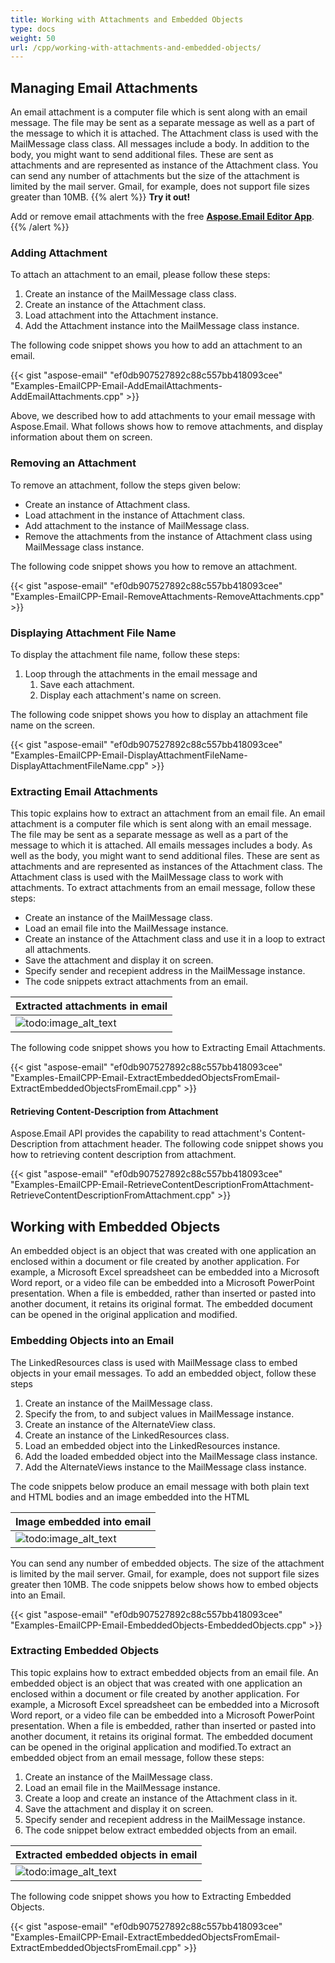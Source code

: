 ```yaml
---
title: Working with Attachments and Embedded Objects
type: docs
weight: 50
url: /cpp/working-with-attachments-and-embedded-objects/
---
```


## **Managing Email Attachments**
An email attachment is a computer file which is sent along with an email message. The file may be sent as a separate message as well as a part of the message to which it is attached. The Attachment class is used with the MailMessage class class. All messages include a body. In addition to the body, you might want to send additional files. These are sent as attachments and are represented as instance of the Attachment class. You can send any number of attachments but the size of the attachment is limited by the mail server. Gmail, for example, does not support file sizes greater than 10MB.
{{% alert %}}
**Try it out!**

Add or remove email attachments with the free [**Aspose.Email Editor App**](https://products.aspose.app/email/editor).
{{% /alert %}}
### **Adding Attachment**
To attach an attachment to an email, please follow these steps:

1. Create an instance of the MailMessage class class.
1. Create an instance of the Attachment class.
1. Load attachment into the Attachment instance.
1. Add the Attachment instance into the MailMessage class instance.

The following code snippet shows you how to add an attachment to an email.



{{< gist "aspose-email" "ef0db907527892c88c557bb418093cee" "Examples-EmailCPP-Email-AddEmailAttachments-AddEmailAttachments.cpp" >}}



Above, we described how to add attachments to your email message with Aspose.Email. What follows shows how to remove attachments, and display information about them on screen.
### **Removing an Attachment**
To remove an attachment, follow the steps given below:

- Create an instance of Attachment class.
- Load attachment in the instance of Attachment class.
- Add attachment to the instance of MailMessage class.
- Remove the attachments from the instance of Attachment class using MailMessage class instance.

The following code snippet shows you how to remove an attachment.



{{< gist "aspose-email" "ef0db907527892c88c557bb418093cee" "Examples-EmailCPP-Email-RemoveAttachments-RemoveAttachments.cpp" >}}
### **Displaying Attachment File Name**
To display the attachment file name, follow these steps:

1. Loop through the attachments in the email message and
   1. Save each attachment.
   1. Display each attachment's name on screen.

The following code snippet shows you how to display an attachment file name on the screen.



{{< gist "aspose-email" "ef0db907527892c88c557bb418093cee" "Examples-EmailCPP-Email-DisplayAttachmentFileName-DisplayAttachmentFileName.cpp" >}}
### **Extracting Email Attachments**
This topic explains how to extract an attachment from an email file. An email attachment is a computer file which is sent along with an email message. The file may be sent as a separate message as well as a part of the message to which it is attached. All emails messages includes a body. As well as the body, you might want to send additional files. These are sent as attachments and are represented as instances of the Attachment class. The Attachment class is used with the MailMessage class to work with attachments. To extract attachments from an email message, follow these steps:

- Create an instance of the MailMessage class.
- Load an email file into the MailMessage instance.
- Create an instance of the Attachment class and use it in a loop to extract all attachments.
- Save the attachment and display it on screen.
- Specify sender and recepient address in the MailMessage instance.
- The code snippets extract attachments from an email.

|**Extracted attachments in email**|
| :- |
|![todo:image_alt_text](working-with-attachments-and-embedded-objects_1.png)|
The following code snippet shows you how to Extracting Email Attachments.



{{< gist "aspose-email" "ef0db907527892c88c557bb418093cee" "Examples-EmailCPP-Email-ExtractEmbeddedObjectsFromEmail-ExtractEmbeddedObjectsFromEmail.cpp" >}}
#### **Retrieving Content-Description from Attachment**
Aspose.Email API provides the capability to read attachment's Content-Description from attachment header. The following code snippet shows you how to retrieving content description from attachment.



{{< gist "aspose-email" "ef0db907527892c88c557bb418093cee" "Examples-EmailCPP-Email-RetrieveContentDescriptionFromAttachment-RetrieveContentDescriptionFromAttachment.cpp" >}}
## **Working with Embedded Objects**
An embedded object is an object that was created with one application an enclosed within a document or file created by another application. For example, a Microsoft Excel spreadsheet can be embedded into a Microsoft Word report, or a video file can be embedded into a Microsoft PowerPoint presentation. When a file is embedded, rather than inserted or pasted into another document, it retains its original format. The embedded document can be opened in the original application and modified.
### **Embedding Objects into an Email**
The LinkedResources class is used with MailMessage class to embed objects in your email messages. To add an embedded object, follow these steps

1. Create an instance of the MailMessage class.
1. Specify the from, to and subject values in MailMessage instance.
1. Create an instance of the AlternateView class.
1. Create an instance of the LinkedResources class.
1. Load an embedded object into the LinkedResources instance.
1. Add the loaded embedded object into the MailMessage class instance.
1. Add the AlternateViews instance to the MailMessage class instance.

The code snippets below produce an email message with both plain text and HTML bodies and an image embedded into the HTML

|**Image embedded into email**|
| :- |
|![todo:image_alt_text](/plugins/servlet/confluence/placeholder/unknown-attachment)|
You can send any number of embedded objects. The size of the attachment is limited by the mail server. Gmail, for example, does not support file sizes greater then 10MB. The code snippets below shows how to embed objects into an Email.



{{< gist "aspose-email" "ef0db907527892c88c557bb418093cee" "Examples-EmailCPP-Email-EmbeddedObjects-EmbeddedObjects.cpp" >}}
### **Extracting Embedded Objects**
This topic explains how to extract embedded objects from an email file. An embedded object is an object that was created with one application an enclosed within a document or file created by another application. For example, a Microsoft Excel spreadsheet can be embedded into a Microsoft Word report, or a video file can be embedded into a Microsoft PowerPoint presentation. When a file is embedded, rather than inserted or pasted into another document, it retains its original format. The embedded document can be opened in the original application and modified.To extract an embedded object from an email message, follow these steps:

1. Create an instance of the MailMessage class.
1. Load an email file in the MailMessage instance.
1. Create a loop and create an instance of the Attachment class in it.
1. Save the attachment and display it on screen.
1. Specify sender and recepient address in the MailMessage instance.
1. The code snippet below extract embedded objects from an email.

|**Extracted embedded objects in email**|
| :- |
|![todo:image_alt_text](working-with-attachments-and-embedded-objects_2.png)|
The following code snippet shows you how to Extracting Embedded Objects.



{{< gist "aspose-email" "ef0db907527892c88c557bb418093cee" "Examples-EmailCPP-Email-ExtractEmbeddedObjectsFromEmail-ExtractEmbeddedObjectsFromEmail.cpp" >}}
